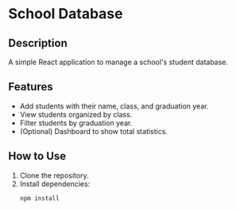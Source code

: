 # School Database

## Description
A simple React application to manage a school's student database.

## Features
- Add students with their name, class, and graduation year.
- View students organized by class.
- Filter students by graduation year.
- (Optional) Dashboard to show total statistics.

## How to Use
1. Clone the repository.
2. Install dependencies:
   ```bash
   npm install
